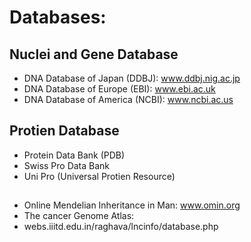 # Databases:
## Nuclei and Gene Database
- DNA Database of Japan (DDBJ): www.ddbj.nig.ac.jp
- DNA Database of Europe (EBI): www.ebi.ac.uk
- DNA Database of America (NCBI): www.ncbi.ac.us

## Protien Database
- Protein Data Bank (PDB)
- Swiss Pro Data Bank
- Uni Pro (Universal Protien Resource)


##

- Online Mendelian Inheritance in Man: www.omin.org
- The cancer Genome Atlas:
- webs.iiitd.edu.in/raghava/lncinfo/database.php
